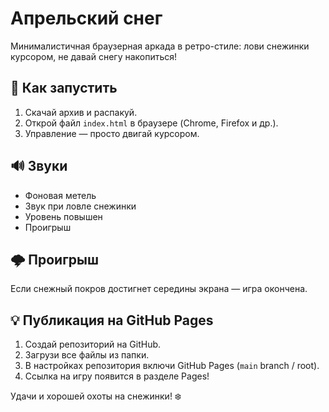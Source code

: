 # Апрельский снег

Минималистичная браузерная аркада в ретро-стиле: лови снежинки курсором, не давай снегу накопиться!

## 🚀 Как запустить

1. Скачай архив и распакуй.
2. Открой файл `index.html` в браузере (Chrome, Firefox и др.).
3. Управление — просто двигай курсором.

## 🔊 Звуки

- Фоновая метель
- Звук при ловле снежинки
- Уровень повышен
- Проигрыш

## 🌩️ Проигрыш

Если снежный покров достигнет середины экрана — игра окончена.

## 💡 Публикация на GitHub Pages

1. Создай репозиторий на GitHub.
2. Загрузи все файлы из папки.
3. В настройках репозитория включи GitHub Pages (`main` branch / root).
4. Ссылка на игру появится в разделе Pages!

Удачи и хорошей охоты на снежинки! ❄️

